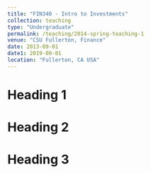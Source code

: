 ```yaml
---
title: "FIN340 - Intro to Investments"
collection: teaching
type: "Undergraduate"
permalink: /teaching/2014-spring-teaching-1
venue: "CSU Fullerton, Finance"
date: 2013-09-01
date1: 2019-09-01
location: "Fullerton, CA USA"
---
```


<!-- This is a description of a teaching experience. You can use markdown like any other post. -->

Heading 1
======

Heading 2
======

Heading 3
======